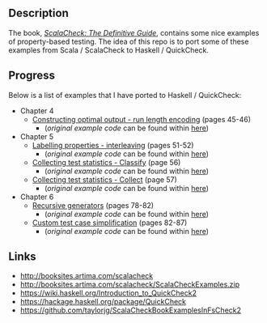 
## Description

The book, [_ScalaCheck: The Definitive Guide_](http://www.artima.com/shop/scalacheck), contains some nice examples
of property-based testing. The idea of this repo is to port some of these
examples from Scala / ScalaCheck to Haskell / QuickCheck.
## Progress

Below is a list of examples that I have ported to Haskell / QuickCheck:

* Chapter 4
    * [Constructing optimal output - run length encoding](https://github.com/taylorjg/ScalaCheckBookExamplesInQuickCheck/tree/master/src/Chapter4/RunLengthEncoding) (pages 45-46)
        * (_original example code_ can be found within [here](http://booksites.artima.com/scalacheck/examples/html/ch04.html#sec6))    
* Chapter 5
    * [Labelling properties - interleaving](https://github.com/taylorjg/ScalaCheckBookExamplesInQuickCheck/tree/master/src/Chapter5/Interleaving) (pages 51-52)
        * (_original example code_ can be found within [here](http://booksites.artima.com/scalacheck/examples/html/ch05.html#sec1))    
    * [Collecting test statistics - Classify](https://github.com/taylorjg/ScalaCheckBookExamplesInQuickCheck/blob/master/src/Chapter5/ClassifyingTestStatistics.hs) (page 56)  
        * (_original example code_ can be found within [here](http://booksites.artima.com/scalacheck/examples/html/ch05.html#sec1))
    * [Collecting test statistics - Collect](https://github.com/taylorjg/ScalaCheckBookExamplesInQuickCheck/blob/master/src/Chapter5/CollectingTestStatistics.hs) (page 57)  
        * (_original example code_ can be found within [here](http://booksites.artima.com/scalacheck/examples/html/ch05.html#sec1))    
* Chapter 6
    * [Recursive generators](https://github.com/taylorjg/ScalaCheckBookExamplesInQuickCheck/tree/master/src/Chapter6/RecursiveGenerators) (pages 78-82)  
        * (_original example code_ can be found within [here](http://booksites.artima.com/scalacheck/examples/html/ch06.html#sec1))
    * [Custom test case simplification](https://github.com/taylorjg/ScalaCheckBookExamplesInQuickCheck/tree/master/src/Chapter6/CustomTestCaseSimplification) (pages 82-87)  
        * (_original example code_ can be found within [here](http://booksites.artima.com/scalacheck/examples/html/ch06.html#sec2))
     
## Links

* http://booksites.artima.com/scalacheck
* http://booksites.artima.com/scalacheck/ScalaCheckExamples.zip
* https://wiki.haskell.org/Introduction_to_QuickCheck2
* https://hackage.haskell.org/package/QuickCheck
* https://github.com/taylorjg/ScalaCheckBookExamplesInFsCheck2
